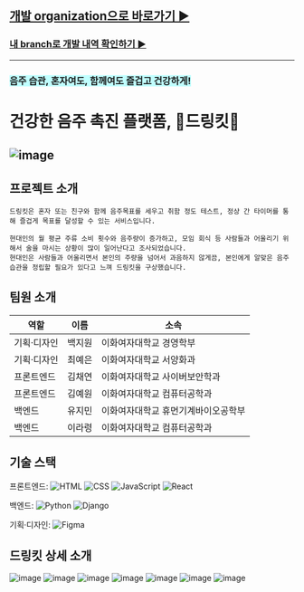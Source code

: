 ## [개발 organization으로 바로가기 ▶](https://github.com/Drinkit-BingBong)
### [내 branch로 개발 내역 확인하기 ▶](https://github.com/Drinkit-BingBong/Backend/tree/jimin)
---------------------------------

### <span style="background-color:#C0FFFF">음주 습관, 혼자여도, 함께여도 즐겁고 건강하게!</span>
# **건강한 음주 촉진 플랫폼, 🍻드링킷🍷**

![image](https://github.com/user-attachments/assets/b237fcc3-438d-4ab1-a373-325c26541739)
---------------------------------
## 프로젝트 소개
```
드링킷은 혼자 또는 친구와 함께 음주목표를 세우고 취함 정도 테스트, 정상 간 타이머를 통해 즐겁게 목표를 달성할 수 있는 서비스입니다.

현대인의 월 평균 주류 소비 횟수와 음주량이 증가하고, 모임 회식 등 사람들과 어울리기 위해서 술을 마시는 상황이 많이 일어난다고 조사되었습니다.
현대인은 사람들과 어울리면서 본인의 주량을 넘어서 과음하지 않게끔, 본인에게 알맞은 음주 습관을 정립할 필요가 있다고 느껴 드링킷을 구상했습니다.
```


## 팀원 소개
| 역할 | 이름 | 소속 |
| --- | --- | --- |
| 기획·디자인 | 백지원 | 이화여자대학교 경영학부 |
| 기획·디자인 | 최예은 | 이화여자대학교 서양화과 |
| 프론트엔드 | 김채연 | 이화여자대학교 사이버보안학과 |
| 프론트엔드 | 김예원 | 이화여자대학교 컴퓨터공학과 |
| 백엔드 | 유지민 | 이화여자대학교 휴먼기계바이오공학부 |
| 백엔드 | 이라령 | 이화여자대학교 컴퓨터공학과 |



## 기술 스택

프론트엔드:
![HTML](https://img.shields.io/badge/HTML-E34F26?style=for-the-badge&logo=html5&logoColor=white)
![CSS](https://img.shields.io/badge/CSS-1572B6?style=for-the-badge&logo=css3&logoColor=white)
![JavaScript](https://img.shields.io/badge/JavaScript-F7DF1E?style=for-the-badge&logo=javascript&logoColor=black)
![React](https://img.shields.io/badge/React-61DAFB?style=for-the-badge&logo=react&logoColor=black)

백엔드:
![Python](https://img.shields.io/badge/Python-3776AB?style=for-the-badge&logo=python&logoColor=white)
![Django](https://img.shields.io/badge/Django-092E20?style=for-the-badge&logo=django&logoColor=white)

기획·디자인:
![Figma](https://img.shields.io/badge/Figma-F24E1E?style=for-the-badge&logo=figma&logoColor=white)



## 드링킷 상세 소개
![image](https://github.com/user-attachments/assets/09e186f0-a874-4a96-a07d-35aeaf8678e5)
![image](https://github.com/user-attachments/assets/ab5f82c5-50ea-4970-ba83-d92940b8b044)
![image](https://github.com/user-attachments/assets/45d1ea1d-7987-4e5c-b51b-0de1ff1630bd)
![image](https://github.com/user-attachments/assets/a1f1c52c-210c-406b-a977-1989e4d3cba4)
![image](https://github.com/user-attachments/assets/5ee7d26c-bdba-451d-88e2-42390b56f2a6)
![image](https://github.com/user-attachments/assets/30974ddf-ff3d-46f5-bfb8-41164a777585)
![image](https://github.com/user-attachments/assets/71b8a0f7-3194-4dd6-a00a-4c215ee969b6)
